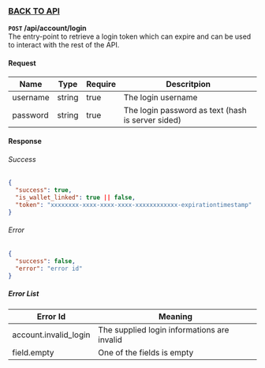 ### [BACK TO API](../../API.md)

**``POST`` /api/account/login**  
The entry-point to retrieve a login token which can expire and can be used to interact with the rest of the API.

#### Request
| Name     | Type   | Require | Descritpion                                       |
| -------- | ------ | ------- | ------------------------------------------------- |
| username | string | true    | The login username                                |
| password | string | true    | The login password as text (hash is server sided) |

#### Response

###### Success
```json
{
  "success": true,
  "is_wallet_linked": true || false,
  "token": "xxxxxxxx-xxxx-xxxx-xxxx-xxxxxxxxxxxx-expirationtimestamp"
}
```

###### Error
```json
{
  "success": false,
  "error": "error id"
}
```

##### Error List
| Error Id              | Meaning                                     |
| --------------------- | ------------------------------------------- |
| account.invalid_login | The supplied login informations are invalid |
| field.empty           | One of the fields is empty                  |

